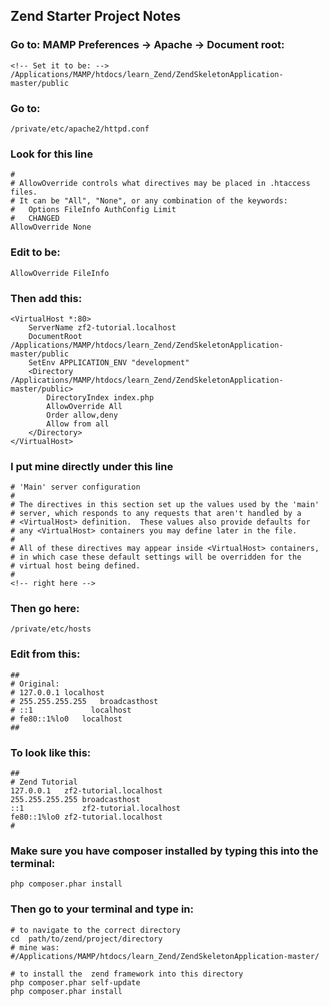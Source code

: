 Zend Starter Project Notes
--------------------------

### Go to: MAMP Preferences -> Apache -> Document root:
    <!-- Set it to be: -->
    /Applications/MAMP/htdocs/learn_Zend/ZendSkeletonApplication-master/public

### Go to:
    /private/etc/apache2/httpd.conf

### Look for this line
    #
    # AllowOverride controls what directives may be placed in .htaccess files.
    # It can be "All", "None", or any combination of the keywords:
    #   Options FileInfo AuthConfig Limit
    #   CHANGED
    AllowOverride None

### Edit to be:
    AllowOverride FileInfo

### Then add this:
    <VirtualHost *:80>
        ServerName zf2-tutorial.localhost
        DocumentRoot /Applications/MAMP/htdocs/learn_Zend/ZendSkeletonApplication-master/public
        SetEnv APPLICATION_ENV "development"
        <Directory /Applications/MAMP/htdocs/learn_Zend/ZendSkeletonApplication-master/public>
            DirectoryIndex index.php
            AllowOverride All
            Order allow,deny
            Allow from all
        </Directory>
    </VirtualHost>

### I put mine directly under this line
    # 'Main' server configuration
    #
    # The directives in this section set up the values used by the 'main'
    # server, which responds to any requests that aren't handled by a
    # <VirtualHost> definition.  These values also provide defaults for
    # any <VirtualHost> containers you may define later in the file.
    #
    # All of these directives may appear inside <VirtualHost> containers,
    # in which case these default settings will be overridden for the
    # virtual host being defined.
    #
    <!-- right here -->

### Then go here:
    /private/etc/hosts

### Edit from this:
    ##
    # Original:
    # 127.0.0.1 localhost
    # 255.255.255.255   broadcasthost
    # ::1             localhost 
    # fe80::1%lo0   localhost
    ##

### To look like this:
    ##
    # Zend Tutorial
    127.0.0.1   zf2-tutorial.localhost
    255.255.255.255 broadcasthost
    ::1             zf2-tutorial.localhost
    fe80::1%lo0 zf2-tutorial.localhost
    #

### Make sure you have composer installed by typing this into the terminal:
    php composer.phar install

### Then go to your terminal and type in:
    # to navigate to the correct directory
    cd  path/to/zend/project/directory
    # mine was: 
    #/Applications/MAMP/htdocs/learn_Zend/ZendSkeletonApplication-master/
    
    # to install the  zend framework into this directory
    php composer.phar self-update
    php composer.phar install










